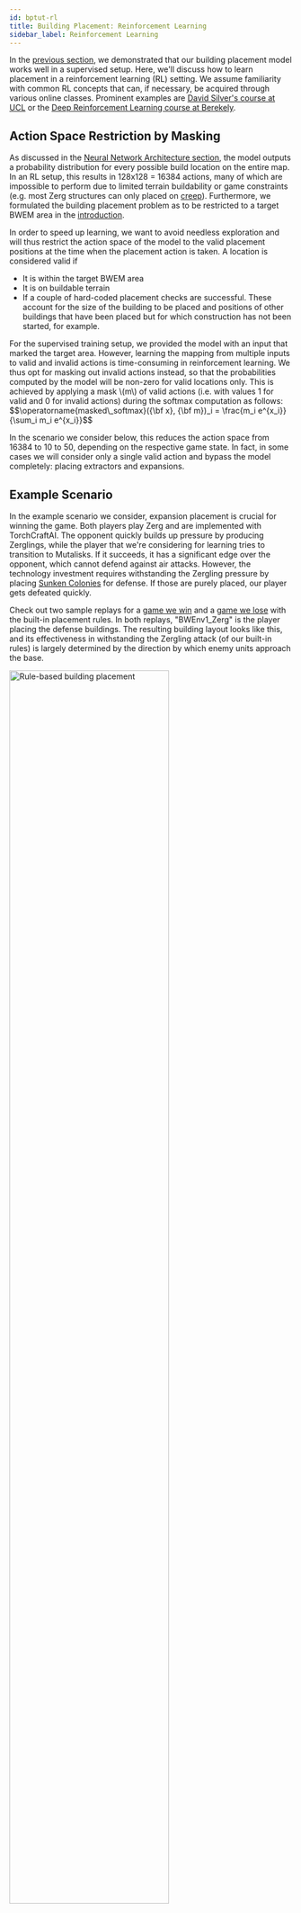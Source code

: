 ```yaml
---
id: bptut-rl
title: Building Placement: Reinforcement Learning
sidebar_label: Reinforcement Learning
---
```


In the [previous section](bptut-supervised.md), we demonstrated that our building placement model works well in a supervised setup.
Here, we'll discuss how to learn placement in a reinforcement learning (RL) setting.
We assume familiarity with common RL concepts that can, if necessary, be acquired through various online classes.
Prominent examples are [David Silver's course at UCL](http://www0.cs.ucl.ac.uk/staff/D.Silver/web/Teaching.html) or the [Deep Reinforcement Learning course at Berekely](http://rail.eecs.berkeley.edu/deeprlcourse/).

## Action Space Restriction by Masking

As discussed in the [Neural Network Architecture section](bptut-model.md), the model outputs a probability distribution for every possible build location on the entire map.
In an RL setup, this results in 128x128 = 16384 actions, many of which are impossible to perform due to limited terrain buildability or game constraints (e.g. most Zerg structures can only placed on <a href="https://liquipedia.net/starcraft/Buildings#Zerg_Buildings_.28_.C2.B7_.29">creep</a>).
Furthermore, we formulated the building placement problem as to be restricted to a target BWEM area in the [introduction](bptut-intro.md).

In order to speed up learning, we want to avoid needless exploration and will thus restrict the action space of the model to the valid placement positions at the time when the placement action is taken.
A location is considered valid if
- It is within the target BWEM area
- It is on buildable terrain
- If a couple of hard-coded placement checks are successful. These account for the size of the building to be placed and positions of other buildings that have been placed but for which construction has not been started, for example.

<p>
For the supervised training setup, we provided the model with an input that marked the target area.
However, learning the mapping from multiple inputs to valid and invalid actions is time-consuming in reinforcement learning.
We thus opt for masking out invalid actions instead, so that the probabilities computed by the model will be non-zero for valid locations only.
This is achieved by applying a mask \(m\) of valid actions (i.e. with values 1 for valid and 0 for invalid actions) during the softmax computation as follows:
$$\operatorname{masked\_softmax}({\bf x}, {\bf m})_i = \frac{m_i e^{x_i}}{\sum_i m_i e^{x_i}}$$
</p>

In the scenario we consider below, this reduces the action space from 16384 to 10 to 50, depending on the respective game state.
In fact, in some cases we will consider only a single valid action and bypass the model completely: placing extractors and expansions.

## Example Scenario

In the example scenario we consider, expansion placement is crucial for winning the game.
Both players play Zerg and are implemented with TorchCraftAI.
The opponent quickly builds up pressure by producing Zerglings, while the player that we're considering for learning tries to transition to Mutalisks.
If it succeeds, it has a significant edge over the opponent, which cannot defend against air attacks.
However, the technology investment requires withstanding the Zergling pressure by placing [Sunken Colonies](https://liquipedia.net/starcraft/Sunken_Colony) for defense.
If those are purely placed, our player gets defeated quickly.

Check out two sample replays for a [game we win](assets/bprl-rules-win.rep) and a [game we lose](assets/bprl-rules-lose.rep) with the built-in placement rules.
In both replays, "BWEnv1_Zerg" is the player placing the defense buildings.
The resulting building layout looks like this, and its effectiveness in withstanding the Zergling attack (of our built-in rules) is largely determined by the direction by which enemy units approach the base.

<img alt="Rule-based building placement" width="75%" src="assets/sunken-scenario-rules.png"/>

## Training Program

From a high-level perspective, our training setup and code follows the training blueprint for a [high-level model](module-training.md#higher-level-models) since we're not interested micro-control of individual units but rather take a macro-action that will be carried out by the rule-based BuilderModule.
We'll discuss the individual files in the tutorial folder ([tutorials/building-placer](https://github.com/TorchCraft/TorchCraftAI/tree/master/tutorials/building-placer)) below.

### RLBuildingPlacerModule

The module implementation in [rlbuildingplacer.cpp](https://github.com/TorchCraft/TorchCraftAI/blob/master/tutorials/building-placer/rlbuildingplacer.cpp) closely follows the stock [BuildingPlacer](modules.md#buildingplacer) module but contains additional logic and book-keeping to enable RL training.
`RLBuildingPlacer::upcWithPositionForBuilding()` contains the code that executes `Trainer::forward()` and translates the action sampled from the model output to a UPCTuple.
Specifically, it
- uses the built-in placement rules to obtain a seed position.
  This position determines the BWEM area we'll pass to the model
- falls back to the seed position for actions we don't want to let the model take, e.g. placing expansions
- constructs a `BuildingPlacerSample` object from the current game state
- calls `Trainer::forward()`
- constructs a `RLBPUpcData` instance containing the sample and the model output. 
  The `RLBPUpcData` instance will then be posted to the Blackboard alongside the UPCTuple as discussed in the [training blueprint](module-training.md#higher-level-models).

The module also implements a custom proxy task to react to cancellations and to detect whether a building has been started.
One implementation detail of the rule-based TorchCraftAI modules is that the build order will cancel the building creation task **as soon as** the building appears in the game state.
Hence, extra tracking for successful building creation is performed in `RLBuildingPlacerModule::step()`:
```cpp
  // Check ongoing constructions
  auto constructions = state->board()->get(
      kOngoingConstructionsKey, std::unordered_map<int, int>());
  for (auto& entry : constructions) {
    auto upcId = entry.first;
    auto* unit = state->unitsInfo().getUnit(entry.second);
    if (unit->completed()) {
      markConstructionFinished(state, upcId);
    } else if (unit->dead) {
      markConstructionFailed(state, upcId);
    }
  }
```

<p>
Finally, the trainer frames for each action \( a_t \) are submitted in <code>onGameEnd()</code> using the following reward scheme:
$$
\begin{equation}
R(a_t) = 
\begin{cases}
+0.5 ,& \text{building for $a_t$ was started and the game was won} \\
-0.5 ,& \text{building for $a_t$ was started and the game was list} \\
0,&  \text{otherwise} \\
\end{cases}
\end{equation}
$$
</p>

### Main Loop

The main training loop is implemented in [train-rl.cpp](https://github.com/TorchCraft/TorchCraftAI/blob/master/tutorials/building-placer/train-rl.cpp) and can perform both RL training and evaluation of either trained models or the built-in rules.
The training can either be run for a maximum number of updates or a maximum number of training games.

During training, intermediate models are regularly evaluated; by default, this happens after 500 model updates.
The evaluation frequency can be adjusted with the `-evaluate_every` command-line flag.
Code-wise, training and evaluation work similarly.
We create a `cpid::Evaluator` with a sampler that always takes the action with the maximum probability and plays a fixed number of games.

```cpp
void runEvaluation(
    std::shared_ptr<Trainer> trainer,
    int numGames,
    std::shared_ptr<MetricsContext> metrics) {
  int gamesPerWorker = numGames / dist::globalContext()->size;
  int remainder = numGames % dist::globalContext()->size;
  if (dist::globalContext()->rank < remainder) {
    gamesPerWorker++;
  }

  trainer->model()->eval();
  auto evaluator = trainer->makeEvaluator(
      gamesPerWorker, std::make_unique<DiscreteMaxSampler>("output"));
  evaluator->setMetricsContext(metrics);
  metrics->setCounter("timeout", 0);
  metrics->setCounter("wins_p1", 0);
  metrics->setCounter("wins_p2", 0);

  // Launch environments. The main thread just waits until everything is done
  std::vector<std::thread> threads;
  for (auto i = 0; i < FLAGS_num_game_threads; i++) {
    threads.emplace_back(runGameThread, evaluator, i);
  }

  while (!evaluator->update()) {
    std::this_thread::sleep_for(std::chrono::milliseconds(100));
  }

  evaluator->setDone();
  evaluator->reset();
  for (auto& thread : threads) {
    thread.join();
  }

  // Sync relevant metrics
  static float mvec[3];
  mvec[0] = metrics->getCounter("games_played");
  mvec[1] = metrics->getCounter("wins_p1");
  mvec[2] = metrics->getCounter("wins_p2");
  dist::allreduce(mvec, 3);
  metrics->setCounter("total_games_played", mvec[0]);
  metrics->setCounter("total_wins_p1", mvec[1]);
  metrics->setCounter("total_wins_p2", mvec[2]);

  trainer->model()->train();
}

void trainLoop(
    std::shared_ptr<Trainer> trainer,
    std::shared_ptr<visdom::Visdom> vs) {
  // ...

  auto evaluate = [&]() -> float {
    gResultsDir = fmt::format("eval-{:05d}", numModelUpdates);
    fsutils::mkdir(gResultsDir);

    auto evalMetrics = std::make_shared<MetricsContext>();
    runEvaluation(trainer, FLAGS_num_eval_games, evalMetrics);
    evalMetrics->dumpJson(
        fmt::format(
            "{}/{}-metrics.json", gResultsDir, dist::globalContext()->rank));
    auto total = evalMetrics->getCounter("total_games_played");
    auto winsP1 = evalMetrics->getCounter("total_wins_p1");
    return float(winsP1) / total;
  };

  // ...
}
```

### Scenario

The scenario we'll consider is defined in [scenarios.cpp](https://github.com/TorchCraft/TorchCraftAI/blob/master/tutorials/building-placer/scenarios.cpp) and set up with a provider called `SunkenPlacementScenairoProvider`.
For each game, a map from a pre-defined map pool will be selected at random, and players will be set up to play custom buildorders defined in [tutorials/building-placer/buildoders](https://github.com/TorchCraft/TorchCraftAI/tree/master/tutorials/building-placer/buildorders).
The players returned from from `spawnNextScenario()` are ready to be used for playing a game.

```cpp
class SunkenPlacementScenarioProvider : public BuildingPlacerScenarioProvider {
 public:
  SunkenPlacementScenarioProvider(std::string mapPool, bool gui = false)
      : BuildingPlacerScenarioProvider(kMaxFrames, std::move(mapPool), gui) {}

  virtual std::pair<std::shared_ptr<BasePlayer>, std::shared_ptr<BasePlayer>>
  spawnNextScenario(
      const std::function<void(BasePlayer*)>& setup1,
      const std::function<void(BasePlayer*)>& setup2) override {
    map_ = selectMap(mapPool_);
    loadMap<Player>(
        map_,
        tc::BW::Race::Zerg,
        tc::BW::Race::Zerg,
        GameType::Melee,
        replayPath_);

    setupLearningPlayer(player1_.get());
    setupRuleBasedPlayer(player2_.get());

    // Set a fixed build for both players
    build1_ = "9poolspeedlingmutacustom";
    build2_ = "10hatchlingcustom";
    player1_->state()->board()->post(Blackboard::kBuildOrderKey, build1_);
    player2_->state()->board()->post(Blackboard::kBuildOrderKey, build2_);

    // Finish with custom setup
    setup1(player1_.get());
    setup2(player2_.get());

    std::static_pointer_cast<Player>(player1_)->init();
    std::static_pointer_cast<Player>(player2_)->init();
    return std::make_pair(player1_, player2_);
  }
};
```

### Custom Policy Gradient Trainer

In this tutorial, we opt for implementing a custom `cpid::Trainer` in [bpgtrainer.h](https://github.com/TorchCraft/TorchCraftAI/blob/master/tutorials/building-placer/bpgtrainer.h).
It is largely inspired by `cpid::BatchedPGTrainer` but differs in a few details:
For one, experience frames are sampled on a per-transition bases rather than on a per-episode basis.
This ensures equal mini-batch sizes across updates, which in turns stabilizes learning.

<p>
The trainer also adds an entropy regularization term to the standard REINFORCE criterion in order to encourage exploration by smoothing the model output
The scaling factor of the entropy term takes the varying action space between model decisions into account (which originates from state-dependent masking as discussed above) and is defined on the model output \(o\) and mask \(m\) as
$$
L_E({\bf o}, {\bf m}) = \frac{1}{\eta * \ln \left( \sum_i m_i - 1 \right)} \sum_i o_i \ln o_i
$$
\( \eta \) is hyper-parameter to scale the general influence of the entropy loss and hence defines the peakiness of the model output distribution.
</p>

Last but not least, support for value functions was removed as we did not find it helpful for the specific setup discussed here.

## Training and Evaluation

The training can be run by starting `./build/tutorials/building-placer/bp-train-rl`.
The program povides many options (see the start of [train-rl.cpp](https://github.com/TorchCraft/TorchCraftAI/blob/master/tutorials/building-placer/train-rl.cpp) or, for a full list of command-line flags, pass `-help`), but the default settings produced stable learning in our runs.
For less verbose output from the main bot code, run the program as
`./build/tutorials/building-placer/bp-train-rl -v -1 -vmodule train-rl=1`.

Note that in order to run distributed (multi-machine) training, additional arguments are required: 
- `-c10d_size N` to specify the total number of processes
- `-c10d_rank I` to specify the rank of each process that is started
- `-c10d_rdvu file:LOCATION` to perform the initial process rendez-vous using the file path LOCATION.
  This path must be accessible from all processes, i.e. reside on a shared file system.
Each of our training jobs ran on 8 machines, using 40 CPU cores and 1 GPU on each host, but we've seen resonable learning progress with fewer machines as well.

Over 10,000 updates, intermediate win rate evaluations produced the following graphs across 3 different runs:

!["RL Training Performance"](assets/sunken-scenario-wr.png)

How does this compare to the default placement rules?
To obtain final numbers, let's run a larger evaluation with the default rules and the final models obtained by reinforcement learning, e.g. after 10000 updates using the checkpoint:
```sh
./build/tutorials/building-placer/bp-train-rl -evaluate rules -num_eval_games 5000
#
# ... after quite a lot of output, and possibly quite some time:
#
I81060/XXXXX [train-rl.cpp:749] Done! Win rates for 5000 games: 65.8% 34.2%

./build/tutorials/building-placer/train-rl -evaluate argmax -num_eval_games 5000 -checkpoint /path/to/final/checkpoint
#
# ...
#
I30983/XXXXX [train-rl.cpp:749] Done! Win rates for 5000 games: 78.5% 21.5%
```

The rules have an average win rate of 65.8% while an RL-trained model achieves 78.5% -- an improvement of over 10% absolute.
The final win rates of our trained models vary a bit from run to run but final results should be in the mid-70s.

Let's look at the layout that the model produces for the different starting
positions on [Fighting Spirit](https://liquipedia.net/starcraft/Fighting_Spirit).
For illustration purposes, the direction in which enemy units have to take to
enter the main base via the ramp is indicated with a green arrow.
Click on the images to download the respective replays.

<div class="imgrow">
  <div class="imgcol2">
    <a href="assets/bprltut-placement-11.rep">
      <img src="assets/bprltut-placement-11.png"/>
    </a>
  </div>
  <div class="imgcol2">
    <a href="assets/bprltut-placement-1.rep">
      <img src="assets/bprltut-placement-1.png"/>
    </a>
  </div>
</div>
<div class="imgrow">
  <div class="imgcol2">
    <a href="assets/bprltut-placement-7.rep">
      <img src="assets/bprltut-placement-7.png"/>
    </a>
  </div>
  <div class="imgcol2">
    <a href="assets/bprltut-placement-4.rep">
      <img src="assets/bprltut-placement-4.png"/>
    </a>
  </div>
</div>

The two highlighted Sunken Colonies are placed very differently for each spawning position of the map and roughly correspond to the angle of the early Zergling atttack.
A notable observation is that in the lower right, the [Spire](https://liquipedia.net/starcraft/Spire) is exposed as it was placed outside of the Sunken range.
This is an artifact of playing against the built-in rules: the attacker will simply ignore the Spire and rush straight into the base.

